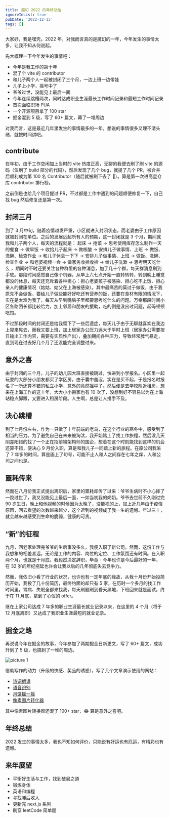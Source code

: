 ```yaml
---
title: 魔幻 2022 的年终总结
ignoreInList: true
pubDate: '2022-12-15'
tags: []
---
```


大家好，我是嘿壳。2022 年，对我而言真的是魔幻的一年，今年发生的事情太多，让我不知从何说起。

先大概理一下今年发生的事情吧：

-   今年是我工作的第十年
-   混了个 vite 的 contributor
-   和儿子两个人一起被封闭了三个月，一边上班一边带娃
-   儿子上小学，摇号中了
-   爷爷过世，没能见上最后一面
-   今年连续跳槽两次，同时达成职业生涯最长工作时间记录和最短工作时间记录
-   首次面临职场 PUA
-   一个开源项目拿了 100 star
-   掘金混到 5 级，写了 60+ 篇文，薅了一堆周边

对我而言，这是最近几年里发生的事情最多的一年，想说的事情很多又理不清头绪，就按时间讲吧。

## contribute

在年初，由于工作空闲加上当时的 vite 热度正高，无聊的我便去刷了刷 vite 的源码（仅刷了 build 部分的代码），然后发现了几个 bug，就提了几个 PR，被合并后顺利成为第 100 名 Contributor（随后就被刷下去了 🤦）。算是第一次进高星仓库 contributor 排行榜。

之前倒是也给几个项目提过 PR，不过都是工作中遇到的问题顺便修复一下，自己找 bug 然后修复还是第一次。

## 封闭三月

到了 3 月中旬，随着疫情越发严重，小区就进入封闭状态，而老婆由于工作原因就被封闭在单位。之后的发展远超所有人的预期，这一封闭就是 3 个月，期间就我和儿子两个人，每天的流程就是： 起床 -> 抢菜 -> 思考使用库存怎么制作一天的餐食 -> 做早饭 -> 收拾儿子起床 -> 做核酸 -> 安排儿子做事情、上班 -> 做饭、洗碗、检查作业 -> 和儿子休息一下下 -> 安排儿子做事情、上班 -> 做饭、洗碗、检查作业 -> 和老婆视频一会 -> 做家务收拾收拾 -> 给儿子洗漱 -> 思考明天吃什么 ，期间时不时还要关注各种群里的各种消息，加了几十个群，每天群消息刷到手软。那段时间感觉自己像个机器，从早上六七点开始一直转转转，转到晚上睡觉都没的休息，每天还充斥着各种担心：担心老婆孩子被感染、担心吃不上饭、担心亲人的健康情况（姑姑、姑父在上海被感染）。其中最痛苦的莫过于做饭，由于我原先不会做饭，要给儿子做些能好好吃还有营养的饭，还要在食材有限的情况下，实在是太难为我了，每天从早到晚脑子里都要思考吃什么的问题。万幸那段时间小区各路团长都比较给力，加上邻居和朋友的援助，吃的倒是没出过问题，起码顿顿吃饱。

不过那段时间的封闭还是给我留下了一些后遗症，每天儿子由于无聊就喜欢在我边上晃来晃去，而我又要上班，加上居家办公压力远大于平时上班（居家办公需要按日输出工作内容，需要有实质性产出），叠加期间各种压力，导致经常脾气暴走，直到现在过去好几个月了还没能完全调整过来。

## 意外之喜

由于封闭的三个月，儿子的幼儿园大班直接被跳过，快进到小学报名。小区里一起玩耍的大部分小朋友都买了学区房，由于囊中羞涩，实在是买不起，于是报名时报名了一所还算不错的私立小学，意外的竟然摇中了。然后便是去学校附近租房，想来在上海工作的这十年，大大小小搬家也有 10 次了，没想到好不容易以为在上海站稳点脚跟，又要进入租房阶段。人生啊，总是让人措手不及。

## 决心跳槽

到了七月份左右，作为一只做了十年前端的老鸟，在这个行业的寒冬中，感受到了相当的压力。为了避免自己在未来被淘汰，我开始踏上了找工作旅程，然后没几天阴差阳错的找了一个正在招前端架构师的国企，想着在这个时刻能找到这样的机会还算不错，便决心 9 月份入职，算是和我儿子一同踏上新的旅程。在原公司我呆了 7 年多的时间，算是画上了句号，可能不止人和人之间存在七年之痒，人和公司之间也是。

## 噩耗传来

然而在八月份我正式提出离职后，家里的噩耗却传了过来：爷爷生病时不小心摔了一跤过世了，我又没能见上最后一面，一如当初我的奶奶。爷爷去世前不久刚过完 90 岁生日，晚上和他视频的时候因为太晚了，没能视的上，加上近几年由于疫情原因，回去看望的次数越来越少，这个迟到的视频成了我一生的遗憾。年过三十，就会越来越感受到生命的脆弱，健康的可贵。

## “新”的征程

九月，回老家处理完爷爷的生后事没多久，我便入职了新公司。然而，这份工作与我想象的相差甚远，无论是工作的内容、岗位的定位、工作氛围还有时间。在入职两个月，也就是十月底，我毅然决定辞职，毕竟 - 今年也许是今后最好的一年，在 32 岁的年纪拖延也许会让我以后的几年彻底失去竞争力。

然而，我依旧小看了行业的状况，也许也有一定年底的缘故，从我十月份开始投简历开始，我投了几十份简历，最终约面的却只有 5 家，在历时一个多月的找工作时间里，胃病、失眠全都来找我，每天刷题刷到昏天黑地，下班回来就是面试。终于在 11 月底，拿到了心仪的 offer。

继在上家公司达成 7 年多的职业生涯最长就业记录以来，在这里的 4 个月（将于 12 月底离职）又达成了我职业生涯最短的就业记录。

## 掘金之路

再说说今年在掘金的故事，今年参加了两期掘金日新更文，写了 60+ 篇文，成功升到了 5 级，也搞到了一堆的周边。

![picture 1](https://stg.heyfe.org/images/blog-2022-32.png)

借助写作的动力（升级的快感、奖品的诱惑），写了几个文章演示使用的网站：

-   [诗词朗诵](https://github.com/ZxBing0066/poetry-reader)
-   [语音识别](https://github.com/ZxBing0066/speech-recognition)
-   [月饼摇一摇](https://github.com/ZxBing0066/shake-your-mooncake)
-   [像素图片转化器](https://github.com/ZxBing0066/pixel-converter)

其中像素图片转换器还混了 100+ star，😂 算是意外之喜吧。

## 年终总结

2022 发生的事情太多，我也不知如何评价，只能说有好运也有厄运，有精彩也有遗憾。

## 来年展望

-   平衡好生活与工作，找到破局之道
-   锻炼身体
-   英语和编程
-   寻找睡后收入
-   更新完 next.js 系列
-   刷穿 leetCode 简单题